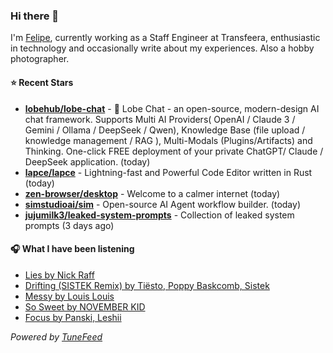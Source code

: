 ### Hi there 👋

I'm [Felipe](https://felipevm.com), currently working as a Staff Engineer at Transfeera, enthusiastic in technology and occasionally write about my experiences. Also a hobby photographer.

#### ⭐ Recent Stars
- **[lobehub/lobe-chat](https://github.com/lobehub/lobe-chat)** - 🤯 Lobe Chat - an open-source, modern-design AI chat framework. Supports Multi AI Providers( OpenAI / Claude 3 / Gemini / Ollama / DeepSeek / Qwen), Knowledge Base (file upload / knowledge management / RAG ), Multi-Modals (Plugins/Artifacts) and Thinking. One-click FREE deployment of your private ChatGPT/ Claude / DeepSeek application. (today)
- **[lapce/lapce](https://github.com/lapce/lapce)** - Lightning-fast and Powerful Code Editor written in Rust (today)
- **[zen-browser/desktop](https://github.com/zen-browser/desktop)** - Welcome to a calmer internet (today)
- **[simstudioai/sim](https://github.com/simstudioai/sim)** - Open-source AI Agent workflow builder. (today)
- **[jujumilk3/leaked-system-prompts](https://github.com/jujumilk3/leaked-system-prompts)** - Collection of leaked system prompts (3 days ago)

#### 🎧 What I have been listening
- [Lies by Nick Raff](https://open.spotify.com/track/32zB0FI9i0WscIAiW18NNQ)
- [Drifting (SISTEK Remix) by Tiësto, Poppy Baskcomb, Sistek](https://open.spotify.com/track/0wYI9ob0NLlUJTkSC3a4yV)
- [Messy by Louis Louis](https://open.spotify.com/track/7uSB04kwHRwAr4M8aE6nJZ)
- [So Sweet by NOVEMBER KID](https://open.spotify.com/track/0wP8EoDlzMK49Gdk1063KL)
- [Focus by Panski, Leshii](https://open.spotify.com/track/1nit1HbZRuHxDeQRm7PB6C)

_Powered by [TuneFeed](https://tunefeed.app?ref=github.com)_
